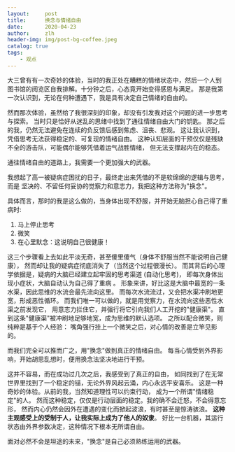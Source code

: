 ```yaml
---
layout:     post
title:      换念与情绪自由
date:       2020-04-23
author:     zlh
header-img: img/post-bg-coffee.jpeg
catalog: true
tags:
    - 观点
---
```

大三曾有有一次奇妙的体验，当时的我正处在糟糕的情绪状态中，然后一个人到
图书馆的阅览区自我排解。十分钟之后，心态竟开始变得感恩与满足。
那是我第一次认识到，无论在何种遭遇下，我是具有决定自己情绪的自由的。

然而那次体验，虽然给了我很深刻的印象，却没有引发我对这个问题的进一步思考与探索。
当时只是恰好从迷乱的思绪中找到了通往情绪自由大门的钥匙。
那之后的我，仍然无法避免在连续的负反馈后感到焦虑、沮丧、悲观。
这让我认识到，凭借思考无法获得稳定的、可复现的情绪自由。
这种认知层面的干预仅仅是残缺不全的游击队，可能偶尔能够凭借着运气战胜情绪，
但无法支撑起内在的稳态。

通往情绪自由的道路上，我需要一个更加强大的武器。

我想起了高一被疑病症困扰的日子，最终走出来凭借的不是软绵绵的逻辑与思考，而是
坚决的、不留任何妥协的觉察力和意志力，我把这种方法称为"换念"。

具体而言，那时的我是这么做的，当身体出现不舒服，并开始无脑担心自己得了重病时:

1. 马上停止思考
2. 微笑
3. 在心里默念：这说明自己很健康！

这三个步骤看上去如此平淡无奇，甚至傻里傻气（身体不舒服当然不能说明自己健康），
然而却让我的疑病症彻底消失了（当然这个过程很漫长）。
而其背后的心理学依据是，疑病的大脑已经建立起牢固的思考渠道 (自动化思考)，
即每次身体出现小症状，大脑自动认为自己得了重病 。
形象来讲，好比这是大脑中最宽的一条水渠，因此思维的水流会最先流向这里。
而每次水流流过，又会把水渠冲刷地更宽，形成恶性循环。
而我们唯一可以做的，就是用觉察力，在水流向这些恶性水渠之前发现它，
用意志力拦住它，并强行将它引向我们人工开挖的"健康渠"。
直到这条"健康渠"被冲刷地足够地宽，成为思维的默认选项。
之所以配合微笑，则纯粹是基于个人经验：
嘴角强行挂上一个微笑之后，对心情的改善是立竿见影的。

而我们完全可以推而广之，用"换念"做到真正的情绪自由。
每当心情受到外界影响，开始胡思乱想时，便用换念法坚决地进行干预。

这并不容易，而在成功过几次之后，我感受到了真正的自由，
如同找到了在无常世界里找到了一个稳定的锚，无论外界风起云涌，内心永远平安喜乐。
这是一种奇妙的体验。从前的我，当然知道理性可以约束行动，
成为一个所谓"情绪稳定"的人。
然而这种稳定，仅仅是行动层面的稳定。我的确不会迁怒，不会得意忘形，
然而内心仍然会因外在遭遇的变化而掀起波浪，有时甚至是惊涛骇浪。
**这种主观感受上的受制于人，让我实际上成为了他人的奴隶**。
好比一台机器，其运行状态由外界参数决定，这种情况下根本无所谓自由。

面对必然不会是坦途的未来，"换念"是自己必须熟练运用的武器。



